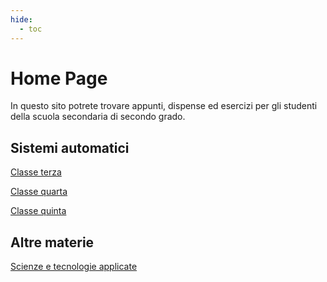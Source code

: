```yaml
---
hide:
  - toc
---
```


# Home Page

In questo sito potrete trovare appunti, dispense ed esercizi per gli studenti della scuola secondaria di secondo grado.

## Sistemi automatici

[Classe terza](/sistemi-3)

[Classe quarta](/sistemi-4)

[Classe quinta](/sistemi-5)


## Altre materie

[Scienze e tecnologie applicate](/sta)
